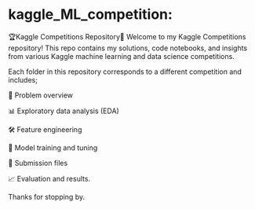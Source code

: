 # kaggle_ML_competition:
🏆Kaggle Competitions Repository💯
Welcome to my Kaggle Competitions repository! This repo contains my solutions, code notebooks, and insights from various Kaggle machine learning and data science competitions.

Each folder in this repository corresponds to a different competition and includes;

📄 Problem overview

📊 Exploratory data analysis (EDA)

🛠️ Feature engineering

🤖 Model training and tuning

📝 Submission files

📈 Evaluation and results.

Thanks for stopping by.


